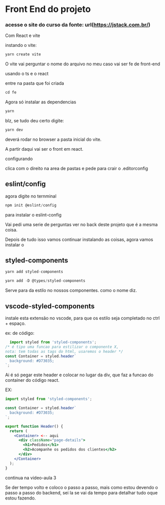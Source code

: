 
# Front End do projeto
### acesse o site do curso da fonte: url(https://jstack.com.br/)

Com React e vite

instando o vite:

```jsx
yarn create vite
```

O vite vai perguntar o nome do arquivo no meu caso vai ser fe de front-end

usando o ts e o react

entre na pasta que foi criada

```jsx
cd fe
```

Agora só instalar as dependencias

```jsx
yarn
```

blz, se tudo deu certo digite:

```jsx
yarn dev
```

deverá rodar no browser a pasta inicial do vite.

A partir daqui vai ser o front em react.

configurando

clica com o direito na area de pastas e pede para crair o .editorconfig

## eslint/config

agora digite no ternminal

```jsx
npm init @eslint/config
```

para instalar o eslint-config

Vai pedi uma serie de perguntas ver no back deste projeto que é a mesma coisa.

Depois de tudo isso vamos continuar instalando as coisas, agora vamos instalar o

## styled-components

```jsx
yarn add styled-components
```

```jsx
yarn add -D @types/styled-components
```

Serve para da estilo no nossos componentes. como o nome diz.

## vscode-styled-components

instale esta extensão no vscode, para que os estilo seja completado no ctrl + espaço.

ex: de código:

```jsx
  import styled from 'styled-components';
/* é tipo uma funcao para estilizar o componente X,
nota: tem todas as tags do html, usaremos o header */
const Container = styled.header`
  background: #D73035;
`;

```

Ai é só pegar este header e colocar no lugar da div, que faz a funcao do container do código react.

EX:

```jsx
import styled from 'styled-components';

const Container = styled.header`
  background: #D73035;
`;

export function Header() {
  return (
    <Container> <-- aqui
      <div className="page-details">
        <h1>Pedidos</h1>
        <h2>Acompanhe os pedidos dos clientes</h2>
      </div>
    </Container>
  );
}
```


<!-- continua em 1:38:00 -->

<!-- feito ate o fim desta aula -->

<!-- bora para a aula 3.
 -->

 continua na video-aula 3




Se der tempo volto e coloco o passo a passo, mais como estou devendo o passo a passo do backend, sei la se vai da tempo para detalhar tudo oque estou fazendo.


<!-- rever button do Order se da pra fazer um componentes pra eles -->



